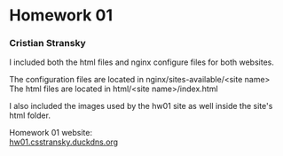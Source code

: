 # Homework 01
### Cristian Stransky  
  
I included both the html files and nginx configure files for both websites.   
  
The configuration files are located in nginx/sites-available/\<site name\>  
The html files are located in html/\<site name\>/index.html  
  
I also included the images used by the hw01 site as well inside the site's html folder. 
  
Homework 01 website:  
[hw01.csstransky.duckdns.org](http://hw01.csstransky.duckdns.org)
